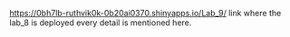 https://0bh7lb-ruthvik0k-0b20ai0370.shinyapps.io/Lab_9/
link where the lab_8 is deployed every detail is mentioned here.
